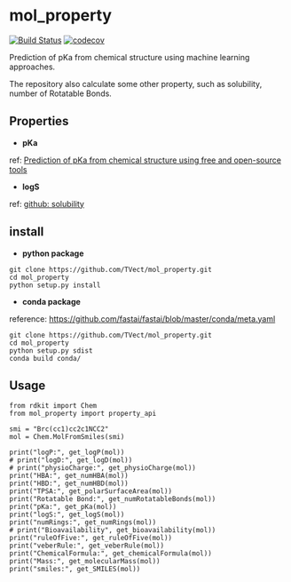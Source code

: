 # mol_property

[![Build Status](https://api.travis-ci.com/TVect/mol_property.svg?branch=master)](https://travis-ci.com/TVect/mol_property)    [![codecov](https://codecov.io/gh/TVect/mol_property/branch/master/graph/badge.svg)](https://codecov.io/gh/TVect/mol_property)

Prediction of pKa from chemical structure using machine learning approaches.

The repository also calculate some other property, such as solubility, number of Rotatable Bonds.

## Properties

- **pKa**

ref: [Prediction of pKa from chemical structure using free and open-source tools](https://cfpub.epa.gov/si/si_public_file_download.cfm?p_download_id=535243&Lab=NCCT)

- **logS**

ref: [github: solubility](https://github.com/PatWalters/solubility.git)

## install

- **python package**

```
git clone https://github.com/TVect/mol_property.git
cd mol_property
python setup.py install
```

- **conda package**

reference: https://github.com/fastai/fastai/blob/master/conda/meta.yaml

```
git clone https://github.com/TVect/mol_property.git
cd mol_property
python setup.py sdist
conda build conda/
```


## Usage

```
from rdkit import Chem
from mol_property import property_api

smi = "Brc(cc1)cc2c1NCC2"
mol = Chem.MolFromSmiles(smi)

print("logP:", get_logP(mol))
# print("logD:", get_logD(mol))
# print("physioCharge:", get_physioCharge(mol))
print("HBA:", get_numHBA(mol))
print("HBD:", get_numHBD(mol))
print("TPSA:", get_polarSurfaceArea(mol))
print("Rotatable Bond:", get_numRotatableBonds(mol))
print("pKa:", get_pKa(mol))
print("logS:", get_logS(mol))
print("numRings:", get_numRings(mol))
# print("Bioavailability", get_bioavailability(mol))
print("ruleOfFive:", get_ruleOfFive(mol))
print("veberRule:", get_veberRule(mol))
print("ChemicalFormula:", get_chemicalFormula(mol))
print("Mass:", get_molecularMass(mol))
print("smiles:", get_SMILES(mol))
```

